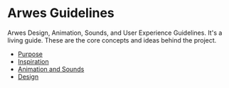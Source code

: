 # Arwes Guidelines

Arwes Design, Animation, Sounds, and User Experience Guidelines. It's a living
guide. These are the core concepts and ideas behind the project.

- [Purpose](./purpose.md)
- [Inspiration](./inspiration.md)
- [Animation and Sounds](./animation-and-sounds.md)
- [Design](./design.md)

